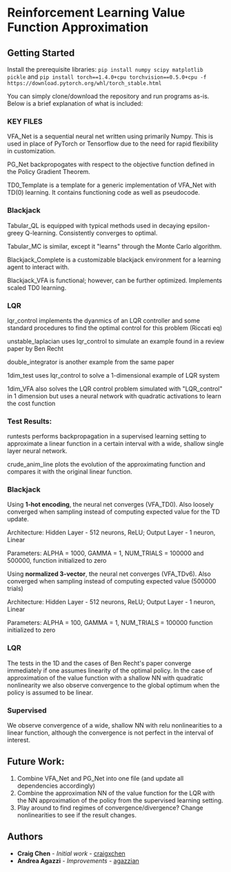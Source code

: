 # Reinforcement Learning Value Function Approximation

## Getting Started

Install the prerequisite libraries: `pip install numpy scipy matplotlib pickle` and `pip install torch==1.4.0+cpu torchvision==0.5.0+cpu -f https://download.pytorch.org/whl/torch_stable.html`

You can simply clone/download the repository and run programs as-is. Below is a brief explanation of what is included:

### KEY FILES

VFA_Net is a sequential neural net written using primarily Numpy. This is used in place of PyTorch or Tensorflow due to the need for 
rapid flexibility in customization.

PG_Net backpropogates with respect to the objective function defined in the Policy Gradient Theorem.

TD0_Template is a template for a generic implementation of VFA_Net with TD(0) learning. It contains functioning code as well as pseudocode. 

### Blackjack

Tabular_QL is equipped with typical methods used in decaying epsilon-greey Q-learning. Consistently converges to optimal.

Tabular_MC is similar, except it "learns" through the Monte Carlo algorithm.

Blackjack_Complete is a customizable blackjack environment for a learning agent to interact with.

Blackjack_VFA is functional; however, can be further optimized. Implements scaled TD0 learning.

### LQR

lqr_control implements the dyanmics of an LQR controller and some standard procedures to find the optimal control for this problem (Riccati eq)

unstable_laplacian uses lqr_control to simulate an example found in a review paper by Ben Recht 

double_integrator is another example from the same paper

1dim_test uses lqr_control to solve a 1-dimensional example of LQR system

1dim_VFA also solves the LQR control problem simulated with "LQR_control" in 1 dimension but uses a neural network with quadratic activations to learn the cost function

### Test Results:

runtests performs backpropagation in a supervised learning setting to approximate a linear function in a certain interval with a wide, shallow single layer neural network. 

crude_anim_line plots the evolution of the approximating function and compares it with the original linear function.

### Blackjack

Using **1-hot encoding**, the neural net converges (VFA_TD0). Also loosely converged when sampling instead of computing expected value for the TD update.

Architecture: Hidden Layer - 512 neurons, ReLU; Output Layer - 1 neuron, Linear 

Parameters: ALPHA = 1000, GAMMA = 1, NUM_TRIALS = 100000 and 500000, function initialized to zero



Using **normalized 3-vector**, the neural net converges (VFA_TDv6). Also converged when sampling instead of computing expected value (500000 trials)

Architecture: Hidden Layer - 512 neurons, ReLU; Output Layer - 1 neuron, Linear


Parameters: ALPHA = 100, GAMMA = 1, NUM_TRIALS = 100000 function initialized to zero 

### LQR

The tests in the 1D and the cases of Ben Recht's paper converge immediately if one assumes linearity of the optimal policy. In the case of approximation of the value function with a shallow NN with quadratic nonlinearity we also observe convergence to the global optimum when the policy is assumed to be linear.

### Supervised

We observe convergence of a wide, shallow NN with relu nonlinearities to a linear function, although the convergence is not perfect in the interval of interest. 

## Future Work:

1. Combine VFA_Net and PG_Net into one file (and update all dependencies accordingly)
2. Combine the approximation NN of the value function for the LQR with the NN approximation of the policy from the supervised learning setting.
3. Play around to find regimes of convergence/divergence? Change nonlinearities to see if the result changes. 

## Authors

* **Craig Chen** - *Initial work* - [craigxchen](https://github.com/craigxchen)
* **Andrea Agazzi** - *Improvements* - [agazzian](https://github.com/agazzian)


